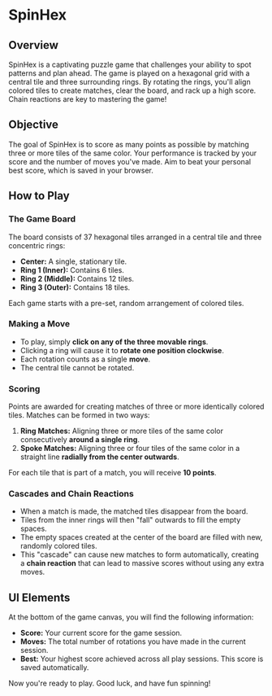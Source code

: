 
# SpinHex

## Overview
SpinHex is a captivating puzzle game that challenges your ability to spot patterns and plan ahead. The game is played on a hexagonal grid with a central tile and three surrounding rings. By rotating the rings, you'll align colored tiles to create matches, clear the board, and rack up a high score. Chain reactions are key to mastering the game!

## Objective
The goal of SpinHex is to score as many points as possible by matching three or more tiles of the same color. Your performance is tracked by your score and the number of moves you've made. Aim to beat your personal best score, which is saved in your browser.

## How to Play

### The Game Board
The board consists of 37 hexagonal tiles arranged in a central tile and three concentric rings:
*   **Center:** A single, stationary tile.
*   **Ring 1 (Inner):** Contains 6 tiles.
*   **Ring 2 (Middle):** Contains 12 tiles.
*   **Ring 3 (Outer):** Contains 18 tiles.

Each game starts with a pre-set, random arrangement of colored tiles.

### Making a Move
*   To play, simply **click on any of the three movable rings**.
*   Clicking a ring will cause it to **rotate one position clockwise**.
*   Each rotation counts as a single **move**.
*   The central tile cannot be rotated.

### Scoring
Points are awarded for creating matches of three or more identically colored tiles. Matches can be formed in two ways:
1.  **Ring Matches:** Aligning three or more tiles of the same color consecutively **around a single ring**.
2.  **Spoke Matches:** Aligning three or four tiles of the same color in a straight line **radially from the center outwards**.

For each tile that is part of a match, you will receive **10 points**.

### Cascades and Chain Reactions
*   When a match is made, the matched tiles disappear from the board.
*   Tiles from the inner rings will then "fall" outwards to fill the empty spaces.
*   The empty spaces created at the center of the board are filled with new, randomly colored tiles.
*   This "cascade" can cause new matches to form automatically, creating a **chain reaction** that can lead to massive scores without using any extra moves.

## UI Elements
At the bottom of the game canvas, you will find the following information:
*   **Score:** Your current score for the game session.
*   **Moves:** The total number of rotations you have made in the current session.
*   **Best:** Your highest score achieved across all play sessions. This score is saved automatically.

Now you're ready to play. Good luck, and have fun spinning!
